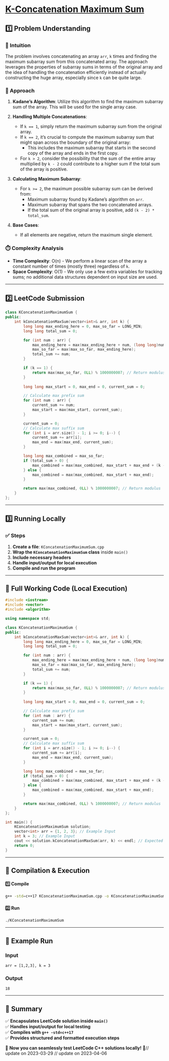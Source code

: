 # **[K-Concatenation Maximum Sum](https://leetcode.com/problems/k-concatenation-maximum-sum/description/)**  

## **1️⃣ Problem Understanding**  
### **📌 Intuition**  
The problem involves concatenating an array `arr`, `k` times and finding the maximum subarray sum from this concatenated array. The approach leverages the properties of subarray sums in terms of the original array and the idea of handling the concatenation efficiently instead of actually constructing the huge array, especially since `k` can be quite large. 

### **🚀 Approach**  
1. **Kadane’s Algorithm**: Utilize this algorithm to find the maximum subarray sum of the array. This will be used for the single array case.
  
2. **Handling Multiple Concatenations**:
   - If `k == 1`, simply return the maximum subarray sum from the original array.
   - If `k == 2`, it’s crucial to compute the maximum subarray sum that might span across the boundary of the original array:
     - This includes the maximum subarray that starts in the second copy of the array and ends in the first copy.
   - For `k > 2`, consider the possibility that the sum of the entire array multiplied by `k - 2` could contribute to a higher sum if the total sum of the array is positive.

3. **Calculating Maximum Subarray**: 
   - For `k >= 2`, the maximum possible subarray sum can be derived from:
     - Maximum subarray found by Kadane’s algorithm on `arr`.
     - Maximum subarray that spans the two concatenated arrays.
     - If the total sum of the original array is positive, add `(k - 2) * total_sum`.

4. **Base Cases**:
   - If all elements are negative, return the maximum single element.

### **⏱️ Complexity Analysis**  
- **Time Complexity**: O(n) - We perform a linear scan of the array a constant number of times (mostly three) regardless of `k`.  
- **Space Complexity**: O(1) - We only use a few extra variables for tracking sums; no additional data structures dependent on input size are used.

---  

## **2️⃣ LeetCode Submission**  
```cpp
class KConcatenationMaximumSum {
public:
    int kConcatenationMaxSum(vector<int>& arr, int k) {
        long long max_ending_here = 0, max_so_far = LONG_MIN;
        long long total_sum = 0;

        for (int num : arr) {
            max_ending_here = max(max_ending_here + num, (long long)num);
            max_so_far = max(max_so_far, max_ending_here);
            total_sum += num;
        }

        if (k == 1) {
            return max(max_so_far, 0LL) % 1000000007; // Return modulus
        } 
        
        long long max_start = 0, max_end = 0, current_sum = 0;

        // Calculate max prefix sum
        for (int num : arr) {
            current_sum += num;
            max_start = max(max_start, current_sum);
        }

        current_sum = 0;
        // Calculate max suffix sum
        for (int i = arr.size() - 1; i >= 0; i--) {
            current_sum += arr[i];
            max_end = max(max_end, current_sum);
        }

        long long max_combined = max_so_far;
        if (total_sum > 0) {
            max_combined = max(max_combined, max_start + max_end + (k - 2) * total_sum);
        } else {
            max_combined = max(max_combined, max_start + max_end);
        }

        return max(max_combined, 0LL) % 1000000007; // Return modulus
    }
}; 
```  

---  

## **3️⃣ Running Locally**  
### **✅ Steps**  
1. **Create a file**: `KConcatenationMaximumSum.cpp`  
2. **Wrap the `KConcatenationMaximumSum` class** inside `main()`  
3. **Include necessary headers**  
4. **Handle input/output for local execution**   
5. **Compile and run the program**  

---  

## **📝 Full Working Code (Local Execution)**  
```cpp
#include <iostream>
#include <vector>
#include <algorithm>

using namespace std;

class KConcatenationMaximumSum {
public:
    int kConcatenationMaxSum(vector<int>& arr, int k) {
        long long max_ending_here = 0, max_so_far = LONG_MIN;
        long long total_sum = 0;

        for (int num : arr) {
            max_ending_here = max(max_ending_here + num, (long long)num);
            max_so_far = max(max_so_far, max_ending_here);
            total_sum += num;
        }

        if (k == 1) {
            return max(max_so_far, 0LL) % 1000000007; // Return modulus
        } 
        
        long long max_start = 0, max_end = 0, current_sum = 0;

        // Calculate max prefix sum
        for (int num : arr) {
            current_sum += num;
            max_start = max(max_start, current_sum);
        }

        current_sum = 0;
        // Calculate max suffix sum
        for (int i = arr.size() - 1; i >= 0; i--) {
            current_sum += arr[i];
            max_end = max(max_end, current_sum);
        }

        long long max_combined = max_so_far;
        if (total_sum > 0) {
            max_combined = max(max_combined, max_start + max_end + (k - 2) * total_sum);
        } else {
            max_combined = max(max_combined, max_start + max_end);
        }

        return max(max_combined, 0LL) % 1000000007; // Return modulus
    }
};

int main() {
    KConcatenationMaximumSum solution;
    vector<int> arr = {1, 2, 3}; // Example Input
    int k = 3; // Example Input
    cout << solution.kConcatenationMaxSum(arr, k) << endl; // Expected Output
    return 0;
}
```  

---  

## **🔧 Compilation & Execution**  
#### **1️⃣ Compile**  
```bash
g++ -std=c++17 KConcatenationMaximumSum.cpp -o KConcatenationMaximumSum
```  

#### **2️⃣ Run**  
```bash
./KConcatenationMaximumSum
```  

---  

## **🎯 Example Run**  
### **Input**  
```
arr = [1,2,3], k = 3
```  
### **Output**  
```
18
```  

---  

## **📌 Summary**  
✅ **Encapsulates LeetCode solution inside `main()`**  
✅ **Handles input/output for local testing**  
✅ **Compiles with `g++ -std=c++17`**  
✅ **Provides structured and formatted execution steps**  

🚀 **Now you can seamlessly test LeetCode C++ solutions locally!** 🚀// update on 2023-03-29
// update on 2023-04-06
